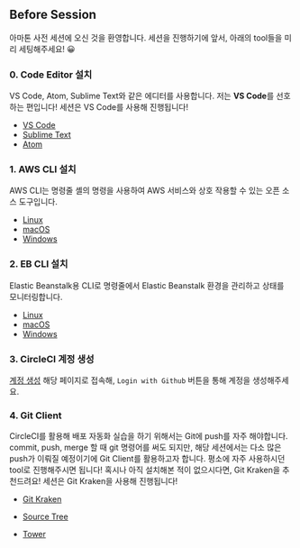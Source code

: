 ## Before Session

아마톤 사전 세션에 오신 것을 환영합니다. 세션을 진행하기에 앞서, 아래의 tool들을 미리 세팅해주세요! 😀



### 0. Code Editor 설치

VS Code, Atom, Sublime Text와 같은 에디터를 사용합니다. 저는 **VS Code**를 선호하는 편입니다! 세션은 VS Code를 사용해 진행됩니다! 

- [VS Code](https://code.visualstudio.com/)
- [Sublime Text](https://www.sublimetext.com/)
- [Atom](https://atom.io/)



### 1. AWS CLI 설치

AWS CLI는 명령줄 셸의 명령을 사용하여 AWS 서비스와 상호 작용할 수 있는 오픈 소스 도구입니다. 

- [Linux](https://docs.aws.amazon.com/ko_kr/cli/latest/userguide/install-linux.html)
- [macOS](https://docs.aws.amazon.com/ko_kr/cli/latest/userguide/install-macos.html)
- [Windows](https://docs.aws.amazon.com/ko_kr/cli/latest/userguide/install-windows.html)



### 2. EB CLI 설치

Elastic Beanstalk용 CLI로 명령줄에서 Elastic Beanstalk 환경을 관리하고 상태를 모니터링합니다.

- [Linux](https://docs.aws.amazon.com/ko_kr/elasticbeanstalk/latest/dg/eb-cli3-install-linux.html)
- [macOS](https://docs.aws.amazon.com/ko_kr/elasticbeanstalk/latest/dg/eb-cli3-install-osx.html)
- [Windows](https://docs.aws.amazon.com/ko_kr/elasticbeanstalk/latest/dg/eb-cli3-install-windows.html)



### 3. CircleCI 계정 생성

[계정 생성](https://circleci.com/vcs-authorize/) 해당 페이지로 접속해, `Login with Github` 버튼을 통해 계정을 생성해주세요.



### 4. Git Client 

CircleCI를 활용해 배포 자동화 실습을 하기 위해서는 Git에 push를 자주 해야합니다. commit, push, merge 할 때 git 명령어를 써도 되지만, 해당 세션에서는 다소 많은 push가 이뤄질 예정이기에 Git Client를 활용하고자 합니다. 평소에 자주 사용하시던 tool로 진행해주시면 됩니다! 혹시나 아직 설치해본 적이 없으시다면, Git Kraken을 추천드려요! 세션은 Git Kraken을 사용해 진행됩니다!

- [Git Kraken](https://www.gitkraken.com/git-client)
- [Source Tree](https://www.sourcetreeapp.com/)

- [Tower](https://www.git-tower.com/)